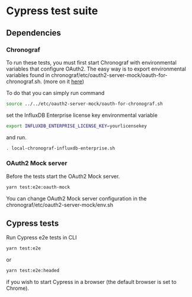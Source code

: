 # Cypress test suite

## Dependencies
### Chronograf
To run these tests, you must first start Chronograf with environmental variables that configure OAuth2. 
The easy way is to export environmental variables found in chronograf/etc/oauth2-server-mock/oauth-for-chronograf.sh. (more on it [here](https://docs.influxdata.com/chronograf/v1.9/administration/managing-security/#configure-chronograf-to-use-any-oauth-20-provider))

To do that you can simply run command
```bash
source ../../etc/oauth2-server-mock/oauth-for-chronograf.sh 
```

set the InfluxDB Enterprise license key environmental variable
```bash
export INFLUXDB_ENTERPRISE_LICENSE_KEY=yourlicensekey
```

and run.
```bash
. local-chronograf-influxdb-enterprise.sh
```

### OAuth2 Mock server
Before the tests start the OAuth2 Mock server.
```bash
yarn test:e2e:oauth-mock
```
You can change OAuth2 Mock server configuration in the chronograf/etc/oauth2-server-mock/env.sh

## Cypress tests
Run Cypress e2e tests in CLI

```bash
yarn test:e2e
```
or
```bash
yarn test:e2e:headed
```
if you wish to start Cypress in a browser (the default browser is set to Chrome).
